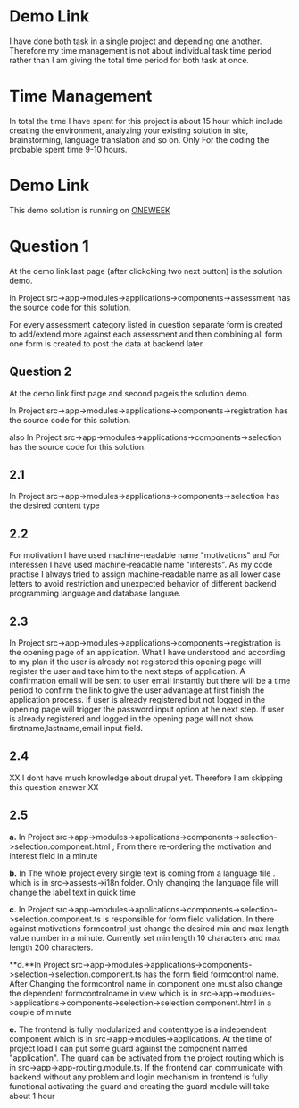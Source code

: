# Demo Link
I have done both task in a single project and depending one another. Therefore my time management is not about individual task time period rather than I am giving the total time period for both task at once.

# Time Management
In total the time I have spent for this project is about 15 hour which include creating the environment, analyzing your existing solution in site, brainstorming, language translation and so on. Only For the coding the probable spent time 9-10 hours.

# Demo Link
This demo solution is running on [ONEWEEK](https://hmfaisal.github.io/oneweek/)

# Question 1

At the demo link last page (after clickcking two next button) is the solution demo. 

In Project src->app->modules->applications->components->assessment has the source code for this solution.

For every assessment category listed in question separate form is created to add/extend more against each assessment and then combining all form one form is created to post the data at backend later.

## Question 2

At the demo link first page and second pageis the solution demo. 

In Project src->app->modules->applications->components->registration has the source code for this solution.

also In Project src->app->modules->applications->components->selection has the source code for this solution.

## 2.1
In Project src->app->modules->applications->components->selection has the desired content type

## 2.2
For motivation I have used machine-readable name "motivations" and For interessen I have used machine-readable name "interests". As my code practise I always tried to assign machine-readable name as all lower case letters to avoid restriction and unexpected behavior of different backend programming language and database languae.

## 2.3
In Project src->app->modules->applications->components->registration is the opening page of an application. What I have understood and according to my plan if the user is already not registered this opening page will register the user and take him to the next steps of application. A confirmation email will be sent to user email instantly but there will be a time period to confirm the link to give the user advantage at first finish the application process. If user is already registered but not logged in the opening page will trigger the password input option at he next step. If user is already registered and logged in the opening page will not show firstname,lastname,email input field.

## 2.4
XX I dont have much knowledge about drupal yet. Therefore I am skipping this question answer XX

## 2.5

**a.** In Project src->app->modules->applications->components->selection->selection.component.html ; From there re-ordering the motivation and interest field in a minute

**b.** In The whole project every single text is coming from a language file . which is in src->assests->i18n folder. Only changing the language file will change the label text in quick time

**c.** In Project src->app->modules->applications->components->selection->selection.component.ts is responsible for form field validation. In there against motivations formcontrol just change the desired min and max length value number in a minute. Currently set min length 10 characters and max length 200 characters.

**d.**In Project src->app->modules->applications->components->selection->selection.component.ts has the form field formcontrol name. After Changing the formcontrol name in component one must also change the dependent formcontrolname in view which is in src->app->modules->applications->components->selection->selection.component.html in a couple of minute

**e.** The frontend is fully modularized and contenttype is a independent component which is in src->app->modules->applications. At the time of project load I can put some guard against the component named "application". The guard can be activated from the project routing which is in src->app->app-routing.module.ts. If the frontend can communicate with backend without any problem and login mechanism in frontend is fully functional activating the guard and creating the guard module will take about 1 hour


